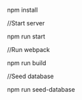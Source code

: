 npm install

//Start server

npm run start

//Run webpack

npm run build

//Seed database

npm run seed-database